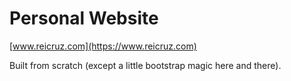 # Personal Website
[www.reicruz.com](https://www.reicruz.com)

Built from scratch (except a little bootstrap magic here and there).
